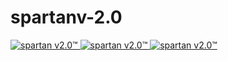 # spartanv-2.0
<a href="https://top.gg/bot/716502384167223356" >
  <img src="https://top.gg/api/widget/status/716502384167223356.svg" alt="spartan v2.0™" />
</a>
<a href="https://top.gg/bot/716502384167223356" >
  <img src="https://top.gg/api/widget/servers/716502384167223356.svg" alt="spartan v2.0™" />
</a>
<a href="https://top.gg/bot/716502384167223356" >
  <img src="https://top.gg/api/widget/owner/716502384167223356.svg" alt="spartan v2.0™" />
</a>
